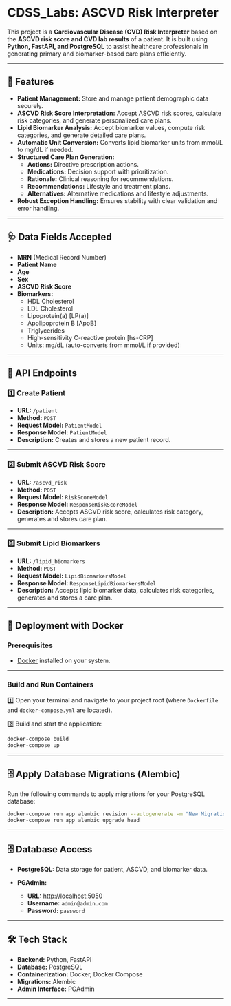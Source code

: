 # CDSS_Labs: ASCVD Risk Interpreter

This project is a **Cardiovascular Disease (CVD) Risk Interpreter** based on the **ASCVD risk score and CVD lab results** of a patient. It is built using **Python, FastAPI, and PostgreSQL** to assist healthcare professionals in generating primary and biomarker-based care plans efficiently.

---

## 🚀 Features

- **Patient Management:** Store and manage patient demographic data securely.
- **ASCVD Risk Score Interpretation:** Accept ASCVD risk scores, calculate risk categories, and generate personalized care plans.
- **Lipid Biomarker Analysis:** Accept biomarker values, compute risk categories, and generate detailed care plans.
- **Automatic Unit Conversion:** Converts lipid biomarker units from mmol/L to mg/dL if needed.
- **Structured Care Plan Generation:**
  - **Actions:** Directive prescription actions.
  - **Medications:** Decision support with prioritization.
  - **Rationale:** Clinical reasoning for recommendations.
  - **Recommendations:** Lifestyle and treatment plans.
  - **Alternatives:** Alternative medications and lifestyle adjustments.
- **Robust Exception Handling:** Ensures stability with clear validation and error handling.

---

## 🩺 Data Fields Accepted

- **MRN** (Medical Record Number)
- **Patient Name**
- **Age**
- **Sex**
- **ASCVD Risk Score**
- **Biomarkers:**
  - HDL Cholesterol
  - LDL Cholesterol
  - Lipoprotein(a) [LP(a)]
  - Apolipoprotein B [ApoB]
  - Triglycerides
  - High-sensitivity C-reactive protein [hs-CRP]
  - Units: mg/dL (auto-converts from mmol/L if provided)

---

## 📡 API Endpoints

### 1️⃣ Create Patient
- **URL:** `/patient`
- **Method:** `POST`
- **Request Model:** `PatientModel`
- **Response Model:** `PatientModel`
- **Description:** Creates and stores a new patient record.

---

### 2️⃣ Submit ASCVD Risk Score
- **URL:** `/ascvd_risk`
- **Method:** `POST`
- **Request Model:** `RiskScoreModel`
- **Response Model:** `ResponseRiskScoreModel`
- **Description:** Accepts ASCVD risk score, calculates risk category, generates and stores care plan.

---

### 3️⃣ Submit Lipid Biomarkers
- **URL:** `/lipid_biomarkers`
- **Method:** `POST`
- **Request Model:** `LipidBiomarkersModel`
- **Response Model:** `ResponseLipidBiomarkersModel`
- **Description:** Accepts lipid biomarker data, calculates risk categories, generates and stores a care plan.

---

## 🐳 Deployment with Docker

### Prerequisites
- [Docker](https://www.docker.com/get-started) installed on your system.

---

### Build and Run Containers

1️⃣ Open your terminal and navigate to your project root (where `Dockerfile` and `docker-compose.yml` are located).

2️⃣ Build and start the application:

```bash
docker-compose build
docker-compose up
```
---

## 🗄️ Apply Database Migrations (Alembic)

Run the following commands to apply migrations for your PostgreSQL database:

```bash
docker-compose run app alembic revision --autogenerate -m "New Migration"
docker-compose run app alembic upgrade head
```
---

## 🗄️ Database Access

- **PostgreSQL:** Data storage for patient, ASCVD, and biomarker data.

- **PGAdmin:**
  - **URL:** [http://localhost:5050](http://localhost:5050)
  - **Username:** `admin@admin.com`
  - **Password:** `password`

---

## 🛠️ Tech Stack

- **Backend:** Python, FastAPI
- **Database:** PostgreSQL
- **Containerization:** Docker, Docker Compose
- **Migrations:** Alembic
- **Admin Interface:** PGAdmin

---

